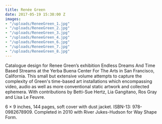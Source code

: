 ```yaml
---
title: Renée Green
date: 2017-05-19 15:38:00 Z
images:
- "/uploads/ReneeGreen_1.jpg"
- "/uploads/ReneeGreen_2.jpg"
- "/uploads/ReneeGreen_3.jpg"
- "/uploads/ReneeGreen_4.jpg"
- "/uploads/ReneeGreen_6.jpg"
- "/uploads/ReneeGreen_7.jpg"
- "/uploads/ReneeGreen_8.jpg"
---
```


Catalogue design for Renee Green’s exhibition Endless Dreams And Time Based Streams at the Yerba Buena Center For The Arts in San Francisco, California. This small but extensive volume attempts to capture the complexity of Green's time-based art installations which encompassing video, audio as well as more conventional static artwork and collected ephemera. With contributions by Betti-Sue Hertz, Lia Gangitano, Ros Gray and Lisa Le Feuvre. 

6 × 9 inches, 144 pages, soft cover with dust jacket. ISBN-13: 978-0982678909. Completed in 2010 with River Jukes-Hudson for Way Shape Form. 